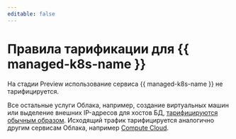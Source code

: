 ```yaml
---
editable: false
---
```


# Правила тарификации для {{ managed-k8s-name }}

На стадии Preview использование сервиса {{ managed-k8s-name }} не тарифицируется.

Все остальные услуги Облака, например, создание виртуальных машин или выделение внешних IP-адресов для хостов БД, [тарифицируются обычным образом](../billing/pricing.md). Исходящий трафик тарифицируется аналогично другим сервисам Облака, например [Compute Cloud](../compute/pricing.md#prices-traffic).
